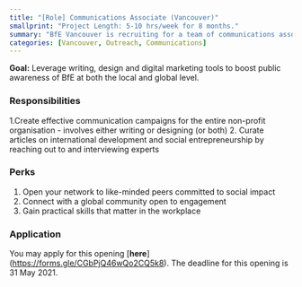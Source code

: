 ```yaml
---
title: "[Role] Communications Associate (Vancouver)"
smallprint: "Project Length: 5-10 hrs/week for 8 months."
summary: "BfE Vancouver is recruiting for a team of communications associates to boost public awareness of BfE in Vancouver. We are looking for students who have a growth mindset and are passionate about using business to drive social impact" # this will be visible on platforms like LinkedIn when sharing
categories: [Vancouver, Outreach, Communications]
---
```


**Goal:** Leverage writing, design and digital marketing tools to boost public awareness of BfE at both the local and global level. 

### Responsibilities
1.Create effective communication campaigns for the entire non-profit organisation - involves either writing or designing (or both)
2. Curate articles on international development and social entrepreneurship by reaching out to and interviewing experts

### Perks
1. Open your network to like-minded peers committed to social impact
2. Connect with a global community open to engagement
3. Gain practical skills that matter in the workplace

### Application
You may apply for this opening [**here**] (https://forms.gle/CGbPjQ46wQo2CQ5k8). The deadline for this opening is 31 May 2021.
 

